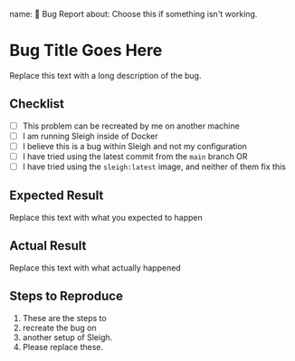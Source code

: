 name: 🐛 Bug Report
about: Choose this if something isn't working.

# Bug Title Goes Here

Replace this text with a long description of the bug.

## Checklist

- [ ] This problem can be recreated by me on another machine
- [ ] I am running Sleigh inside of Docker
- [ ] I believe this is a bug within Sleigh and not my configuration
- [ ] I have tried using the latest commit from the `main` branch OR
- [ ] I have tried using the `sleigh:latest` image, and neither of them fix this

## Expected Result

Replace this text with what you expected to happen

## Actual Result

Replace this text with what actually happened

## Steps to Reproduce

1. These are the steps to
2. recreate the bug on
3. another setup of Sleigh.
4. Please replace these.
